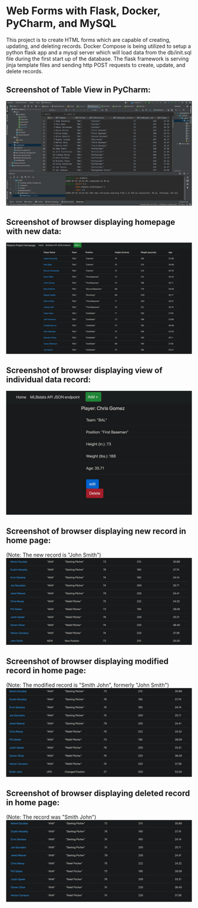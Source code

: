 # Web Forms with Flask, Docker, PyCharm, and MySQL
This project is to create HTML forms which are capable of creating, updating, and deleting records.  Docker Compose is being utilized to setup a python flask app and a mysql server which will load data from
the db/init.sql file during the first start up of the database.  The flask framework is serving jinja template files and sending http POST
requests to create, update, and delete records.

## Screenshot of Table View in PyCharm:
![pycharm table view](screenshots/Tables_PyCharm.png)

## Screenshot of browser displaying homepage with new data:
![homepage displaying new data](screenshots/Homepage_NewData.png)

## Screenshot of browser displaying view of individual data record:
![individual record](screenshots/view_record.png)

## Screenshot of browser displaying new record in home page:
(Note: The new record is "John Smith")
![new record in home page](screenshots/NewRecord_HomePage.png)

## Screenshot of browser displaying modified record in home page:
(Note: The modified record is "Smith John", formerly "John Smith")
![modified record in home page](screenshots/ModRecord_HomePage.png)

## Screenshot of browser displaying deleted record in home page:
(Note: The record was "Smith John")
![deleted record in home page](screenshots/DeletedRecord_HomePage.png)